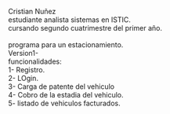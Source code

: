 Cristian Nuñez<br>
estudiante analista sistemas en ISTIC.<br>
cursando segundo cuatrimestre del primer año.<br>
<br>
programa para un estacionamiento.<br>
Version1-<br>
funcionalidades:<br>
1- Registro.<br>
2- LOgin.<br>
3- Carga de patente del vehiculo<br>
4- Cobro de la estadia del vehiculo.<br>
5- listado de vehiculos facturados.<br>
